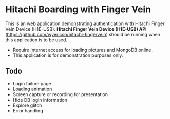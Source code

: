 # Hitachi Boarding with Finger Vein #

This is an web application demonstrating authentication with Hitachi Finger Vein Device (H1E-USB). **Hitachi Finger Vein Device (H1E-USB) API** (https://github.com/wyericso/hitachi-fingervein) should be running when this application is to be used.

- Require Internet access for loading pictures and MongoDB online.
- This application is for demonstration purposes only.

## Todo ##
- Login failure page
- Loading animation
- Screen capture or recording for presentation
- Hide DB login information
- Explore glitch
- Error handling
